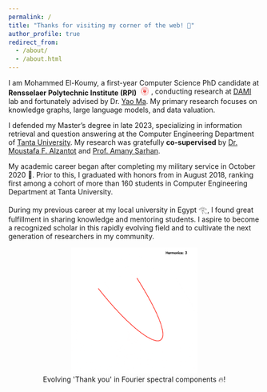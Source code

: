 ```yaml
---
permalink: /
title: "Thanks for visiting my corner of the web! 👋"
author_profile: true
redirect_from:
  - /about/
  - /about.html
---
```


I am Mohammed El-Koumy, a first-year Computer Science PhD candidate at<span style="display: inline-block; vertical-align: middle;">
<strong>Rensselaer Polytechnic Institute (RPI)</strong>
<img src="/images/rpi-logo.png" alt="RPI Logo" style="height: 1.2em; margin: 0 0.3em;">
</span>,
conducting research at <a href="https://dami-lab.github.io/" title="DAMI">DAMI</a> lab and fortunately advised by
Dr. <a href="https://yaoma24.github.io/" title="Yao Ma">Yao Ma</a>.
My primary research focuses on knowledge graphs, large language models, and data valuation.


I defended my Master’s degree in late 2023, specializing in information retrieval and question answering at the Computer Engineering Department of [Tanta University](https://tanta.edu.eg/en/). My research was gratefully **co-supervised** by [Dr. Moustafa F. Alzantot](https://scholar.google.com/citations?user=AusbFkQAAAAJ&hl=en) and [Prof. Amany Sarhan](https://scholar.google.com/citations?user=zonuuE0AAAAJ&hl=en).

My academic career began after completing my military service in October 2020 🫡. Prior to this, I graduated with honors from in August 2018, ranking first among a cohort of more than 160 students in Computer Engineering Department at Tanta University.

During my previous career at my local university in Egypt 𓂀, I found great fulfillment in sharing knowledge and mentoring students. I aspire to become a recognized scholar in this rapidly evolving field and to cultivate the next generation of researchers in my community.

<div style="text-align: center;">
  <img src="/images/thank white.gif" alt="Thanks animation" style="width: 50%;"> <br/>
    Evolving 'Thank you' in Fourier spectral components 🔥!
</div>
